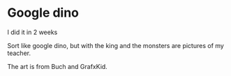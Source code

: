 # Google dino

 I did it in 2 weeks


Sort like google dino, but with the king and the monsters are pictures of my teacher.



The art is from Buch and GrafxKid.
